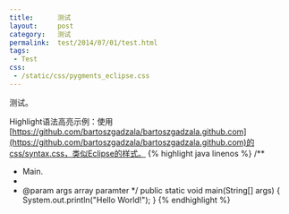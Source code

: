 ```yaml
--- 
title:      测试
layout:     post
category:   测试
permalink:  test/2014/07/01/test.html
tags: 
 - Test
css:
 - /static/css/pygments_eclipse.css
---
```


测试。

Highlight语法高亮示例：使用[https://github.com/bartoszgadzala/bartoszgadzala.github.com](https://github.com/bartoszgadzala/bartoszgadzala.github.com)的css/syntax.css，类似Eclipse的样式。
{% highlight java linenos %}
/**
 * Main.
 *
 * @param args array paramter
 */
public static void main(String[] args) {
  System.out.println("Hello World!");
}
{% endhighlight %}